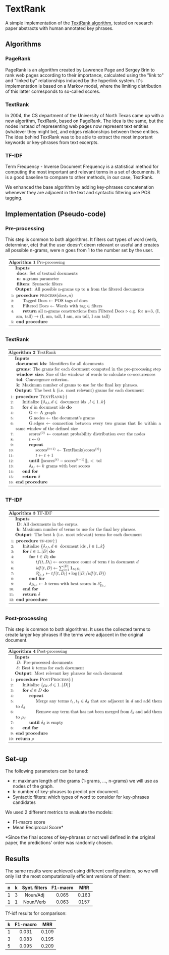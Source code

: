 
# TextRank
A simple implementation of the [TextRank algorithm](https://web.eecs.umich.edu/~mihalcea/papers/mihalcea.emnlp04.pdf),
tested on research paper abstracts with human annotated key phrases.

## Algorithms
### PageRank
PageRank is an algorithm created by Lawrence Page and Sergey Brin to rank web pages according to their importance,
calculated using the "link to" and "linked by" relationships induced by the hyperlink system. It's implementation
is based on a Markov model, where the limiting distribution of this latter corresponds to so-called scores.

### TextRank
In 2004, the CS department of the University of North Texas came up with a new algorithm, TextRank, based on PageRank.
The idea is the same, but the nodes instead of representing web pages now represent text entities (whatever they might be),
and edges relationships between these entities. The idea behind TextRank was to be able to extract the most important
keywords or key-phrases from text excerpts.

### TF-IDF
Term Frequency - Inverse Document Frequency is a statistical method for computing the most important and relevant
terms in a set of documents. It is a good baseline to compare to other methods, in our case, TextRank.

We enhanced the base algorithm by adding key-phrases concatenation whenever they are adjacent in the text and syntactic
filtering use POS tagging.

## Implementation (Pseudo-code)
### Pre-processing
This step is common to both algorithms. It filters out types of word (verb, determiner, etc) that the user doesn't deem 
relevant or useful and creates all possible n-grams, were n goes from 1 to the number set by the user.

![preprocessing](https://github.com/arthurdeschamps/TextRank/blob/master/images/preprocessing.png)
### TextRank
![textrank](https://github.com/arthurdeschamps/TextRank/blob/master/images/textrank.png)


### TF-IDF
![tfidf](https://github.com/arthurdeschamps/TextRank/blob/master/images/tfidf.png)
### Post-processing
This step is common to both algorithms. It uses the collected terms to create larger key phrases if the terms were adjacent
in the original document.

![postprocessing](https://github.com/arthurdeschamps/TextRank/blob/master/images/postprocessing.png)
## Set-up
The following parameters can be tuned:
- n: maximum length of the grams (1-grams, ..., n-grams) we will use as nodes of the graph.
- k: number of key-phrases to predict per document.
- Syntactic filters: which types of word to consider for key-phrases candidates

We used 2 different metrics to evaluate the models:
- F1-macro score
- Mean Reciprocal Score*

*Since the final scores of key-phrases or not well defined in the original paper, the predictions' order was randomly chosen.

## Results

The same results were achieved using different configurations, so we will only list the most computationally efficient versions of them:


| n | k | Synt. filters | F1-macro | MRR |
| :------: | :-----: | :------: | :-----: | :------: |
| 1 | 3 | Noun/Adj | 0.065 | 0.163 |
| 1 | 1 | Noun/Verb | 0.063 | 0157 |


Tf-idf results for comparison:

| k | F1-macro | MRR |
| :-----: | :-----: | :-----: |
| 1 | 0.031 | 0.109  |
| 3 | 0.083 | 0.195 |
| 5 | 0.095 | 0.209 |
